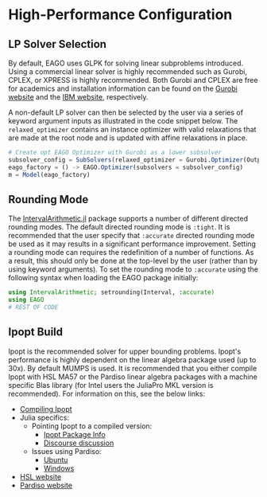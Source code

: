 # High-Performance Configuration

## LP Solver Selection

By default, EAGO uses GLPK for solving linear subproblems introduced. Using a
commercial linear solver is highly recommended such as Gurobi, CPLEX, or XPRESS
is highly recommended. Both Gurobi and CPLEX are free for academics and
installation information can be found on the [Gurobi website](http://www.gurobi.com/academia/academia-center) and the [IBM website](https://www.ibm.com/developerworks/community/blogs/jfp/entry/CPLEX_Is_Free_For_Students?lang=en), respectively.

A non-default LP solver can then be selected by the user via a series of keyword argument inputs as illustrated in the code snippet below. The `relaxed_optimizer` contains an instance optimizer with valid relaxations that are made at the root node and is updated with affine relaxations in place.

```julia
# Create opt EAGO Optimizer with Gurobi as a lower subsolver
subsolver_config = SubSolvers(relaxed_optimizer = Gurobi.Optimizer(OutputFlag=0))
eago_factory = () -> EAGO.Optimizer(subsolvers = subsolver_config)
m = Model(eago_factory)
```

## Rounding Mode

The [IntervalArithmetic.jl](https://github.com/JuliaIntervals/IntervalArithmetic.jl) package supports a number of different directed rounding
modes. The default directed rounding mode is `:tight`. It is recommended that the
user specify that `:accurate` directed rounding mode be used as it may results
in a significant performance  improvement. Setting a rounding mode can requires
the redefinition of a number of functions. As a result, this should only be done
at the top-level by the user (rather than by using keyword arguments). To set the
rounding mode to `:accurate` using the following syntax when loading the EAGO package
initially:

```julia
using IntervalArithmetic; setrounding(Interval, :accurate)
using EAGO
# REST OF CODE
```

## Ipopt Build

Ipopt is the recommended solver for upper bounding problems. Ipopt's performance is highly
dependent on the linear algebra package used (up to 30x). By default MUMPS is used.
It is recommended that you either compile Ipopt with HSL MA57 or the Pardiso linear
algebra packages with a machine specific Blas library (for Intel users the JuliaPro
MKL version is recommended). For information on this, see the below links:

- [Compiling Ipopt](https://www.coin-or.org/Ipopt/documentation/node13.html)
- Julia specifics:
   - Pointing Ipopt to a compiled version:
      - [Ipopt Package Info](https://github.com/JuliaOpt/Ipopt.jl)
      - [Discourse discussion](https://discourse.julialang.org/t/use-ipopt-with-custom-version/9176)
   - Issues using Pardiso:
      - [Ubuntu](https://github.com/JuliaOpt/Ipopt.jl/issues/106)
      - [Windows](https://github.com/JuliaOpt/Ipopt.jl/issues/83)
- [HSL website](http://www.hsl.rl.ac.uk/ipopt/)
- [Pardiso website](https://pardiso-project.org/)
